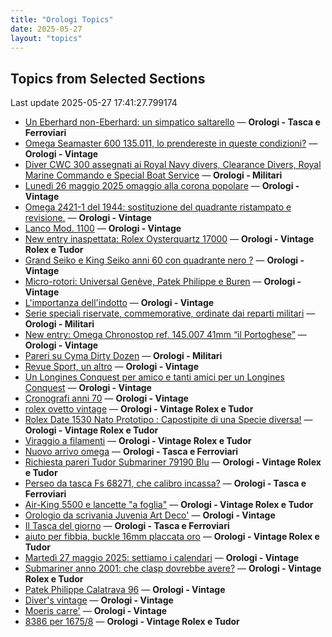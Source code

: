 ```yaml
---
title: "Orologi Topics"
date: 2025-05-27
layout: "topics"
---
```


## Topics from Selected Sections

Last update 2025-05-27 17:41:27.799174

- [Un Eberhard non-Eberhard: un simpatico saltarello](https://orologi.forumfree.it/?t=80705753) — **Orologi - Tasca e Ferroviari**
- [Omega Seamaster 600 135.011, lo prendereste in queste condizioni?](https://orologi.forumfree.it/?t=80704809) — **Orologi - Vintage**
- [Diver CWC 300 assegnati ai Royal Navy divers, Clearance Divers, Royal Marine Commando e Special Boat Service](https://orologi.forumfree.it/?t=79987293) — **Orologi - Militari**
- [Lunedì 26 maggio 2025 omaggio alla corona popolare](https://orologi.forumfree.it/?t=80704064) — **Orologi - Vintage**
- [Omega 2421-1 del 1944: sostituzione del quadrante ristampato e revisione.](https://orologi.forumfree.it/?t=80704171) — **Orologi - Vintage**
- [Lanco Mod. 1100](https://orologi.forumfree.it/?t=80705395) — **Orologi - Vintage**
- [New entry inaspettata: Rolex Oysterquartz 17000](https://orologi.forumfree.it/?t=80701175) — **Orologi - Vintage Rolex e Tudor**
- [Grand Seiko e King Seiko anni 60 con quadrante nero ?](https://orologi.forumfree.it/?t=80632856) — **Orologi - Vintage**
- [Micro-rotori: Universal Genève, Patek Philippe e Buren](https://orologi.forumfree.it/?t=80701756) — **Orologi - Vintage**
- [L'importanza dell'indotto](https://orologi.forumfree.it/?t=80692246) — **Orologi - Vintage**
- [Serie speciali riservate, commemorative, ordinate dai reparti militari](https://orologi.forumfree.it/?t=70708713) — **Orologi - Militari**
- [New entry: Omega Chronostop ref. 145.007 41mm “il Portoghese”](https://orologi.forumfree.it/?t=80701688) — **Orologi - Vintage**
- [Pareri su Cyma Dirty Dozen](https://orologi.forumfree.it/?t=80697368) — **Orologi - Militari**
- [Revue Sport, un altro](https://orologi.forumfree.it/?t=80702095) — **Orologi - Vintage**
- [Un Longines Conquest per amico e tanti amici per un Longines Conquest](https://orologi.forumfree.it/?t=80703575) — **Orologi - Vintage**
- [Cronografi anni 70](https://orologi.forumfree.it/?t=78312852) — **Orologi - Vintage**
- [rolex ovetto vintage](https://orologi.forumfree.it/?t=80703072) — **Orologi - Vintage Rolex e Tudor**
- [Rolex Date 1530 Nato Prototipo : Capostipite di una Specie diversa!](https://orologi.forumfree.it/?t=77078700) — **Orologi - Vintage Rolex e Tudor**
- [Viraggio a filamenti](https://orologi.forumfree.it/?t=80703308) — **Orologi - Vintage Rolex e Tudor**
- [Nuovo arrivo omega](https://orologi.forumfree.it/?t=80700793) — **Orologi - Tasca e Ferroviari**
- [Richiesta pareri Tudor Submariner 79190 Blu](https://orologi.forumfree.it/?t=80703314) — **Orologi - Vintage Rolex e Tudor**
- [Perseo da tasca Fs 68271, che calibro incassa?](https://orologi.forumfree.it/?t=80703237) — **Orologi - Tasca e Ferroviari**
- [Air-King 5500 e lancette "a foglia"](https://orologi.forumfree.it/?t=80705240) — **Orologi - Vintage Rolex e Tudor**
- [Orologio da scrivania Juvenia Art Deco'](https://orologi.forumfree.it/?t=80701566) — **Orologi - Vintage**
- [Il Tasca del giorno](https://orologi.forumfree.it/?t=80702163) — **Orologi - Tasca e Ferroviari**
- [aiuto per fibbia, buckle 16mm placcata oro](https://orologi.forumfree.it/?t=80705728) — **Orologi - Vintage Rolex e Tudor**
- [Martedì 27 maggio 2025: settiamo i calendari](https://orologi.forumfree.it/?t=80705289) — **Orologi - Vintage**
- [Submariner anno 2001: che clasp dovrebbe avere?](https://orologi.forumfree.it/?t=80704031) — **Orologi - Vintage Rolex e Tudor**
- [Patek Philippe Calatrava 96](https://orologi.forumfree.it/?t=80705534) — **Orologi - Vintage**
- [Diver's vintage](https://orologi.forumfree.it/?t=71608461) — **Orologi - Vintage**
- [Moeris carre'](https://orologi.forumfree.it/?t=80704732) — **Orologi - Vintage**
- [8386 per 1675/8](https://orologi.forumfree.it/?t=80705478) — **Orologi - Vintage Rolex e Tudor**
